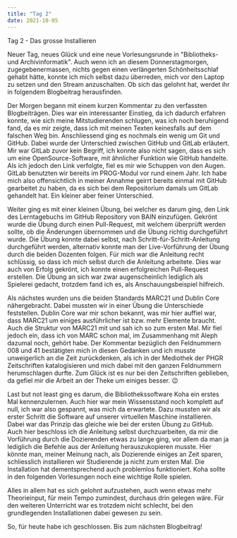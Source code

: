 ```yaml
---
title: "Tag 2"
date: 2021-10-05
---
```

Tag 2 - Das grosse Installieren

Neuer Tag, neues Glück und eine neue Vorlesungsrunde in "Bibliotheks- und Archivinformatik". Auch wenn ich an diesem Donnerstagmorgen, zugegebenermassen, nichts gegen einen verlängerten Schönheitsschlaf gehabt hätte, konnte ich mich selbst dazu überreden, mich vor den Laptop zu setzen und den Stream anzuschalten. Ob sich das gelohnt hat, werdet ihr in folgendem Blogbeitrag herausfinden. 

Der Morgen begann mit einem kurzen Kommentar zu den verfassten Blogbeiträgen. Dies war ein interessanter Einstieg, da ich dadurch erfahren konnte, wie sich meine Mitstudierenden schlugen, was ich noch beruhigend fand, da es mir zeigte, dass ich mit meinen Texten keinesfalls auf dem falschen Weg bin. Anschliessend ging es nochmals ein wenig um Git und GitHub. Dabei wurde der Unterschied zwischen GitHub und GitLab erläutert. Mir war GitLab zuvor kein Begriff, ich konnte also nicht sagen, dass es sich um eine OpenSource-Software, mit ähnlicher Funktion wie GitHub handelte. Als ich jedoch den Link verfolgte, fiel es mir wie Schuppen von den Augen. GitLab benutzten wir bereits im PROG-Modul vor rund einem Jahr. Ich habe mich also offensichtlich in meiner Annahme geirrt bereits einmal mit GitHub gearbeitet zu haben, da es sich bei dem Repositorium damals  um GitLab gehandelt hat. Ein kleiner aber feiner Unterschied.

Weiter ging es mit einer kleinen Übung, bei welcher es darum ging, den Link des Lerntagebuchs im GitHub Repository von BAIN einzufügen. Gekrönt wurde die Übung durch einen Pull-Request, mit welchem überprüft werden sollte, ob die Änderungen übernommen und die Übung richtig durchgeführt wurde. Die Übung konnte dabei selbst, nach Schritt-für-Schritt-Anleitung durchgeführt werden, alternativ konnte man der Live-Vorführung der Übung durch die beiden Dozenten folgen. Für mich war die Anleitung recht schlüssig, so dass ich mich selbst durch die Anleitung arbeitete. Dies war auch von Erfolg gekrönt, ich konnte einen erfolgreichen Pull-Request erstellen. Die Übung an sich war zwar augenscheinlich lediglich als Spielerei gedacht, trotzdem fand ich es, als Anschauungsbeispiel hilfreich. 

Als nächstes wurden uns die beiden Standards MARC21 und Dublin Core nähergebracht. Dabei mussten wir in einer Übung die Unterschiede feststellen. Dublin Core war mir schon bekannt, was mir hier auffiel war, dass MARC21 um einiges ausführlicher ist bzw. mehr Elemente braucht. Auch die Struktur von MARC21 mit <datafield> und <subfield> sah ich so zum ersten Mal. Mir fiel jedoch ein, dass ich von MARC schon mal, im Zusammenhang mit Aleph dazumal noch, gehört habe. Der Kommentar bezüglich den Feldnummern 008 und 41 bestätigten mich in diesen Gedanken und ich musste unweigerlich an die Zeit zurückdenken, als ich in der Mediothek der PHGR Zeitschriften katalogisieren und mich dabei mit den ganzen Feldnummern herumschlagen durfte. Zum Glück ist es nur bei den Zeitschriften geblieben, da gefiel mir die Arbeit an der Theke um einiges besser. 😉

Last but not least ging es darum, die Bibliothekssoftware Koha ein erstes Mal kennenzulernen. Auch hier war mein Wissensstand noch komplett auf null, ich war also gespannt, was mich da erwartete. Dazu mussten wir als erster Schritt die Software auf unserer virtuellen Maschine installieren. Dabei war das Prinzip das gleiche wie bei der ersten Übung zu GitHub. Auch hier beschloss ich die Anleitung selbst durchzuarbeiten, da mir die Vorführung durch die Dozierenden etwas zu lange ging, vor allem da man ja lediglich die Befehle aus der Anleitung herauszukopieren musste. Hier könnte man, meiner Meinung nach, als Dozierende einiges an Zeit sparen, schliesslich installieren wir Studierende ja nicht zum ersten Mal. Die Installation hat dementsprechend auch problemlos funktioniert. Koha sollte in den folgenden Vorlesungen noch eine wichtige Rolle spielen. 

Alles in allem hat es sich gelohnt aufzustehen, auch wenn etwas mehr Theorieinput, für mein Tempo zumindest, durchaus drin gelegen wäre. Für den weiteren Unterricht war es trotzdem nicht schlecht, bei den grundlegenden Installationen dabei gewesen zu sein.

So, für heute habe ich geschlossen. Bis zum nächsten Blogbeitrag!

